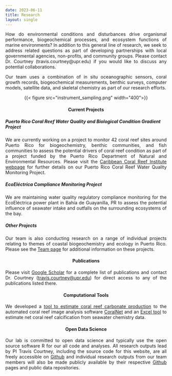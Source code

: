 ```yaml
---
date: 2023-06-11
title: Research
layout: single
---
```


<div style="text-align: justify;"> 
How do environmental conditions and disturbances drive organismal performance, biogeochemical processes, and ecosystem functions of marine environments? In addition to this general line of research, we seek to address related questions as part of developing partnerships with local governmental agencies, non-profits, and community groups. Please contact Dr. Courtney (travis.courtney@upr.edu) if you would like to discuss any potential collaborations.

Our team uses a combination of in situ oceanographic sensors, coral growth records, biogeochemical measurements, benthic surveys, computer models, satellite data, and skeletal chemistry as part of our research efforts.
</div>

<div style="text-align: center;">
{{< figure src="instrument_sampling.png" width="400">}}
</div>


<div style="text-align: center;">

#### Current Projects

</div>

##### Puerto Rico Coral Reef Water Quality and Biological Condition Gradient Project

<div style="text-align: justify;"> 

We are currently working on a project to monitor 42 coral reef sites around Puerto Rico for biogeochemistry, benthic communities, and fish communities to assess the potential drivers of coral reef condition as part of a project funded by the Puerto Rico Department of Natural and Environmental Resources. Please visit the [Caribbean Coral Reef Institute webpage](https://www.uprm.edu/ccri/research/water-quality-project/) for further details on our Puerto Rico Coral Reef Water Quality Monitoring Project.

</div>

##### EcoEléctrica Compliance Monitoring Project

<div style="text-align: justify;"> 

We are maintaining water quality regulatory compliance monitoring for the EcoEléctrica power plant in Bahía de Guayanilla, PR to assess the potential influence of seawater intake and outfalls on the surrounding ecosystems of the bay.

</div>

##### Other Projects

<div style="text-align: justify;"> 

Our team is also conducting research on a range of individual projects relating to themes of coastal biogeochemistry and ecology in Puerto Rico. Please see the [Team page](team.html) for additional information on these projects.

</div>

<div style="text-align: center;">

#### Publications

</div>

<div style="text-align: justify;"> 

Please visit [Google Scholar](https://scholar.google.com/citations?user=hK_DxtUAAAAJ&hl) for a complete list of publications and contact Dr. Courtney (travis.courtney@upr.edu) for direct access to any of the publications listed there.

</div>

<div style="text-align: center;">

#### Computational Tools

</div>

<div style="text-align: justify;"> 

We developed a [tool to estimate coral reef carbonate production](https://coralnet.ucsd.edu/blog/coralnet-now-estimates-carbonate-production-rates/) to the automated coral reef image analysis software [CoralNet](https://coralnet.ucsd.edu/) and an [Excel tool](https://zenodo.org/record/7051628) to estimate net coral reef calcification from seawater chemistry data.

</div>

<div style="text-align: center;">

#### Open Data Science

</div>

<div style="text-align: justify;"> 

Our lab is committed to open data science and typically use the open source software R for our all code and analyses. All research outputs lead by PI Travis Courtney, including the source code for this website, are all freely accessible on [Github](https://github.com/traviscourtney) and individual research outputs from our team members will also be made publicly available by their respective [Github](https://github.com/) pages and public data repositories.

</div>